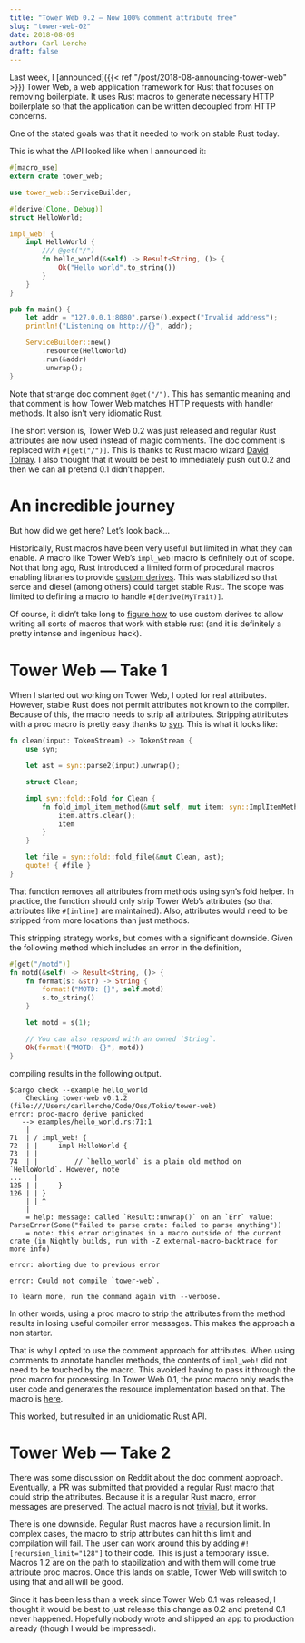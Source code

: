 ```yaml
---
title: "Tower Web 0.2 — Now 100% comment attribute free"
slug: "tower-web-02"
date: 2018-08-09
author: Carl Lerche
draft: false
---
```


Last week, I [announced]({{< ref "/post/2018-08-announcing-tower-web" >}}) Tower
Web, a web application framework for Rust that focuses on removing boilerplate.
It uses Rust macros to generate necessary HTTP boilerplate so that the
application can be written decoupled from HTTP concerns.

One of the stated goals was that it needed to work on stable Rust today.

This is what the API looked like when I announced it:

```rust
#[macro_use]
extern crate tower_web;

use tower_web::ServiceBuilder;

#[derive(Clone, Debug)]
struct HelloWorld;

impl_web! {
    impl HelloWorld {
        /// @get("/")
        fn hello_world(&self) -> Result<String, ()> {
            Ok("Hello world".to_string())
        }
    }
}

pub fn main() {
    let addr = "127.0.0.1:8080".parse().expect("Invalid address");
    println!("Listening on http://{}", addr);

    ServiceBuilder::new()
        .resource(HelloWorld)
        .run(&addr)
        .unwrap();
}
```

Note that strange doc comment `@get("/")`. This has semantic meaning and that
comment is how Tower Web matches HTTP requests with handler methods. It also
isn’t very idiomatic Rust.

The short version is, Tower Web 0.2 was just released and regular Rust
attributes are now used instead of magic comments. The doc comment is replaced
with `#[get("/")]`. This is thanks to Rust macro wizard [David
Tolnay](https://github.com/carllerche/tower-web/pull/59). I also thought that it
would be best to immediately push out 0.2 and then we can all pretend 0.1 didn’t
happen.

An incredible journey
=====================

But how did we get here? Let’s look back…

Historically, Rust macros have been very useful but limited in what they can
enable. A macro like Tower Web’s `impl_web!`macro is definitely out of scope.
Not that long ago, Rust introduced a limited form of procedural macros enabling
libraries to provide [custom
derives](https://doc.rust-lang.org/book/second-edition/appendix-04-macros.html#procedural-macros-for-custom-derive).
This was stabilized so that serde and diesel (among others) could target stable
Rust. The scope was limited to defining a macro to handle `#[derive(MyTrait)]`.

Of course, it didn’t take long to [figure
how](https://github.com/dtolnay/proc-macro-hack) to use custom derives to allow
writing all sorts of macros that work with stable rust (and it is definitely a
pretty intense and ingenious hack).

Tower Web — Take 1
==================

When I started out working on Tower Web, I opted for real attributes. However,
stable Rust does not permit attributes not known to the compiler. Because of
this, the macro needs to strip all attributes. Stripping attributes with a proc
macro is pretty easy thanks to [syn](https://github.com/dtolnay/syn). This is
what it looks like:

```rust
fn clean(input: TokenStream) -> TokenStream {
    use syn;

    let ast = syn::parse2(input).unwrap();

    struct Clean;

    impl syn::fold::Fold for Clean {
        fn fold_impl_item_method(&mut self, mut item: syn::ImplItemMethod) -> syn::ImplItemMethod {
            item.attrs.clear();
            item
        }
    }

    let file = syn::fold::fold_file(&mut Clean, ast);
    quote! { #file }
}
```

That function removes all attributes from methods using syn’s fold helper. In
practice, the function should only strip Tower Web’s attributes (so that
attributes like `#[inline]` are maintained). Also, attributes would need to be
stripped from more locations than just methods.

This stripping strategy works, but comes with a significant downside. Given the
following method which includes an error in the definition,

```rust
#[get("/motd")]
fn motd(&self) -> Result<String, ()> {
    fn format(s: &str) -> String {
        format!("MOTD: {}", self.motd)
        s.to_string()
    }

    let motd = s(1);

    // You can also respond with an owned `String`.
    Ok(format!("MOTD: {}", motd))
}
```

compiling results in the following output.

```
$cargo check --example hello_world
    Checking tower-web v0.1.2 (file:///Users/carllerche/Code/Oss/Tokio/tower-web)
error: proc-macro derive panicked
   --> examples/hello_world.rs:71:1
    |
71  | / impl_web! {
72  | |     impl HelloWorld {
73  | |
74  | |         // `hello_world` is a plain old method on `HelloWorld`. However, note
...   |
125 | |     }
126 | | }
    | |_^
    |
    = help: message: called `Result::unwrap()` on an `Err` value: ParseError(Some("failed to parse crate: failed to parse anything"))
    = note: this error originates in a macro outside of the current crate (in Nightly builds, run with -Z external-macro-backtrace for more info)

error: aborting due to previous error

error: Could not compile `tower-web`.

To learn more, run the command again with --verbose.
```

In other words, using a proc macro to strip the attributes from the method
results in losing useful compiler error messages. This makes the approach a non
starter.

That is why I opted to use the comment approach for attributes. When using
comments to annotate handler methods, the contents of `impl_web!` did not need
to be touched by the macro. This avoided having to pass it through the proc
macro for processing. In Tower Web 0.1, the proc macro only reads the user code
and generates the resource implementation based on that. The macro is
[here](https://github.com/carllerche/tower-web/blob/v0.1.1/src/lib.rs#L521-L526).

This worked, but resulted in an unidiomatic Rust API.

Tower Web — Take 2
==================

There was some discussion on Reddit about the doc comment approach. Eventually,
a PR was submitted that provided a regular Rust macro that could strip the
attributes. Because it is a regular Rust macro, error messages are preserved.
The actual macro is not
[trivial](https://github.com/carllerche/tower-web/blob/master/src/lib.rs#L528-L605),
but it works.

There is one downside. Regular Rust macros have a recursion limit. In complex
cases, the macro to strip attributes can hit this limit and compilation will
fail. The user can work around this by adding `#![recursion_limit="128"]` to
their code. This is just a temporary issue. Macros 1.2 are on the path to
stabilization and with them will come true attribute proc macros. Once this
lands on stable, Tower Web will switch to using that and all will be good.

Since it has been less than a week since Tower Web 0.1 was released, I thought
it would be best to just release this change as 0.2 and pretend 0.1 never
happened. Hopefully nobody wrote and shipped an app to production already
(though I would be impressed).